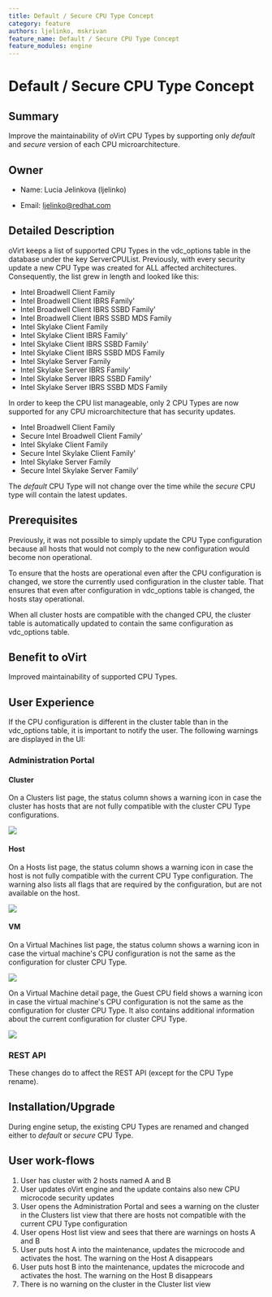 ```yaml
---
title: Default / Secure CPU Type Concept
category: feature
authors: ljelinko, mskrivan
feature_name: Default / Secure CPU Type Concept
feature_modules: engine
---
```


# Default / Secure CPU Type Concept

## Summary

Improve the maintainability of oVirt CPU Types by supporting only _default_ and _secure_ version of each CPU microarchitecture.

## Owner

*   Name: Lucia Jelinkova (ljelinko)

*   Email: <ljelinko@redhat.com>

## Detailed Description

oVirt keeps a list of supported CPU Types in the vdc_options table in the database under the key ServerCPUList. Previously, with every security update a new CPU Type was created for ALL affected architectures. Consequently, the list grew in length and looked like this:

- Intel Broadwell Client Family
- Intel Broadwell Client IBRS Family'
- Intel Broadwell Client IBRS SSBD Family'
- Intel Broadwell Client IBRS SSBD MDS Family
- Intel Skylake Client Family
- Intel Skylake Client IBRS Family'
- Intel Skylake Client IBRS SSBD Family'
- Intel Skylake Client IBRS SSBD MDS Family
- Intel Skylake Server Family
- Intel Skylake Server IBRS Family'
- Intel Skylake Server IBRS SSBD Family'
- Intel Skylake Server IBRS SSBD MDS Family

In order to keep the CPU list manageable, only 2 CPU Types are now supported for any CPU microarchitecture that has security updates. 

- Intel Broadwell Client Family
- Secure Intel Broadwell Client Family'
- Intel Skylake Client Family
- Secure Intel Skylake Client Family'
- Intel Skylake Server Family
- Secure Intel Skylake Server Family'

The _default_ CPU Type will not change over the time while the _secure_ CPU type will contain the latest updates. 

## Prerequisites
Previously, it was not possible to simply update the CPU Type configuration because all hosts that would not comply to the new configuration would become non operational.

To ensure that the hosts are operational even after the CPU configuration is changed, we store the currently used configuration in the cluster table. That ensures that even after configuration in vdc_options table is changed, the hosts stay operational. 

When all cluster hosts are compatible with the changed CPU, the cluster table is automatically updated to contain the same configuration as vdc_options table. 

## Benefit to oVirt

Improved maintainability of supported CPU Types.

## User Experience

If the CPU configuration is different in the cluster table than in the vdc_options table, it is important to notify the user. The following warnings are displayed in the UI:

### Administration Portal

#### Cluster
On a Clusters list page, the status column shows a warning icon in case the cluster has hosts that are not fully compatible with the cluster CPU Type configurations.

![](/images/wiki/secure-cpus-cluster-list-warning.png)

#### Host
On a Hosts list page, the status column shows a warning icon in case the host is not fully compatible with the current CPU Type configuration. The warning also lists all flags that are required by the configuration, but are not available on the host. 

![](/images/wiki/secure-cpus-host-list-warning.png)

#### VM
On a Virtual Machines list page, the status column shows a warning icon in case the virtual machine's CPU configuration is not the same as the configuration for cluster CPU Type.

![](/images/wiki/secure-cpus-vm-list-warning.png)

On a Virtual Machine detail page, the Guest CPU field shows a warning icon in case the virtual machine's CPU configuration is not the same as the configuration for cluster CPU Type. It also contains additional information about the current configuration for cluster CPU Type.

![](/images/wiki/secure-cpus-vm-detail-warning.png)
### REST API
These changes do to affect the REST API (except for the CPU Type rename). 

## Installation/Upgrade

During engine setup, the existing CPU Types are renamed and changed either to _default_ or _secure_ CPU Type. 

## User work-flows

1. User has cluster with 2 hosts named A and B
2. User updates oVirt engine and the update contains also new CPU microcode security updates
3. User opens the Administration Portal and sees a warning on the cluster in the Clusters list view that there are hosts not compatible with the current CPU Type configuration
4. User opens Host list view and sees that there are warnings on hosts A and B
5. User puts host A into the maintenance, updates the microcode and activates the host. The warning on the Host A disappears
6. User puts host B into the maintenance, updates the microcode and activates the host. The warning on the Host B disappears
7. There is no warning on the cluster in the Cluster list view

